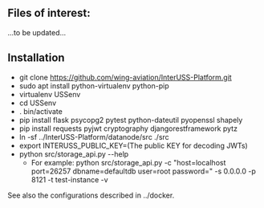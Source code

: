 ## Files of interest:

...to be updated...

## Installation

*   git clone https://github.com/wing-aviation/InterUSS-Platform.git
*   sudo apt install python-virtualenv python-pip
*   virtualenv USSenv
*   cd USSenv
*   . bin/activate
*   pip install flask psycopg2 pytest python-dateutil pyopenssl shapely
*   pip install requests pyjwt cryptography djangorestframework pytz
*   ln -sf ../InterUSS-Platform/datanode/src ./src
*   export INTERUSS_PUBLIC_KEY=(The public KEY for decoding JWTs)
*   python src/storage_api.py --help
    *   For example: python src/storage_api.py -c
        "host=localhost port=26257 dbname=defaultdb user=root password=" -s 0.0.0.0 -p 8121 -t
        test-instance  -v

See also the configurations described in ../docker.
